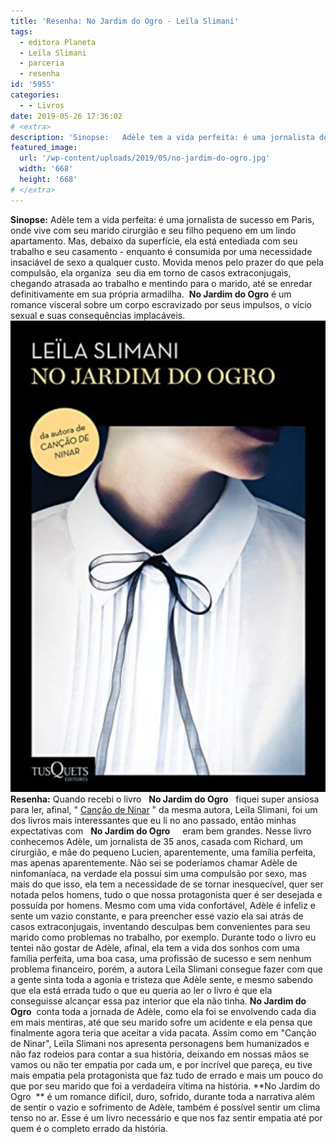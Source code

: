```yaml
---
title: 'Resenha: No Jardim do Ogro - Leïla Slimani'
tags:
  - editora Planeta
  - Leïla Slimani
  - parceria
  - resenha
id: '5955'
categories:
  - - Livros
date: 2019-05-26 17:36:02
# <extra>
description: 'Sinopse:   Adèle tem a vida perfeita: é uma jornalista de sucesso em Paris, onde vive com seu marido cirurgião e seu filho pequeno em um lindo apartamento. Mas, debaixo da superfície, ela está entediada com seu trabalho e seu casamento &#8211; enquanto é consumida por uma necessidade insaciável de sexo a qualquer custo. Movida menos pelo prazer do que pela compulsão, ela organiza  seu dia em torno de casos extraconjugais, chegando atrasada ao trabalho e mentindo para o marido, até se enredar definitivamente em sua própria armadilha.  No Jardim do Ogro   é um romance visceral sobre um corpo escravizado por seus impulsos, o vício sexual e suas consequências implacáveis. Resenha: Quando recebi o livro   No Jardim do Ogro   fiquei super ansiosa para ler, afinal, &#8221; Canção de Ninar &#8221; da mesma autora, Leïla Slimani, foi um dos livros mais interessantes que eu li &hellip;'
featured_image: 
  url: '/wp-content/uploads/2019/05/no-jardim-do-ogro.jpg'
  width: '668'
  height: '668'
# </extra>
---
```


**Sinopse:** Adèle tem a vida perfeita: é uma jornalista de sucesso em Paris, onde vive com seu marido cirurgião e seu filho pequeno em um lindo apartamento. Mas, debaixo da superfície, ela está entediada com seu trabalho e seu casamento - enquanto é consumida por uma necessidade insaciável de sexo a qualquer custo. Movida menos pelo prazer do que pela compulsão, ela organiza  seu dia em torno de casos extraconjugais, chegando atrasada ao trabalho e mentindo para o marido, até se enredar definitivamente em sua própria armadilha.  **No Jardim do Ogro** é um romance visceral sobre um corpo escravizado por seus impulsos, o vício sexual e suas consequências implacáveis. ![livro No jardim do ogro](/wp-content/uploads/2019/05/no-jardim-do-ogro.jpg "livro No jardim do ogro") **Resenha:** Quando recebi o livro   **No Jardim do Ogro**   fiquei super ansiosa para ler, afinal, " [Canção de Ninar](http://natalia.blog.br/cancao-de-ninar/) " da mesma autora, Leïla Slimani, foi um dos livros mais interessantes que eu li no ano passado, então minhas expectativas com   **No Jardim do Ogro**     eram bem grandes. Nesse livro conhecemos Adèle, um jornalista de 35 anos, casada com Richard, um cirurgião, e mãe do pequeno Lucien, aparentemente, uma família perfeita, mas apenas aparentemente. Não sei se poderíamos chamar Adèle de ninfomaníaca, na verdade ela possuí sim uma compulsão por sexo, mas mais do que isso, ela tem a necessidade de se tornar inesquecível, quer ser notada pelos homens, tudo o que nossa protagonista quer é ser desejada e possuída por homens. Mesmo com uma vida confortável, Adèle é infeliz e sente um vazio constante, e para preencher esse vazio ela sai atrás de casos extraconjugais, inventando desculpas bem convenientes para seu marido como problemas no trabalho, por exemplo. Durante todo o livro eu tentei não gostar de Adèle, afinal, ela tem a vida dos sonhos com uma família perfeita, uma boa casa, uma profissão de sucesso e sem nenhum problema financeiro, porém, a autora Leïla Slimani consegue fazer com que a gente sinta toda a agonia e tristeza que Adèle sente, e mesmo sabendo que ela está errada tudo o que eu queria ao ler o livro é que ela conseguisse alcançar essa paz interior que ela não tinha. **No Jardim do Ogro**  conta toda a jornada de Adèle, como ela foi se envolvendo cada dia em mais mentiras, até que seu marido sofre um acidente e ela pensa que finalmente agora teria que aceitar a vida pacata. Assim como em "Canção de Ninar", Leïla Slimani nos apresenta personagens bem humanizados e não faz rodeios para contar a sua história, deixando em nossas mãos se vamos ou não ter empatia por cada um, e por incrível que pareça, eu tive mais empatia pela protagonista que faz tudo de errado e mais um pouco do que por seu marido que foi a verdadeira vítima na história. **No Jardim do Ogro  ** é um romance difícil, duro, sofrido, durante toda a narrativa além de sentir o vazio e sofrimento de Adèle, também é possível sentir um clima tenso no ar. Esse é um livro necessário e que nos faz sentir empatia até por quem é o completo errado da história.
